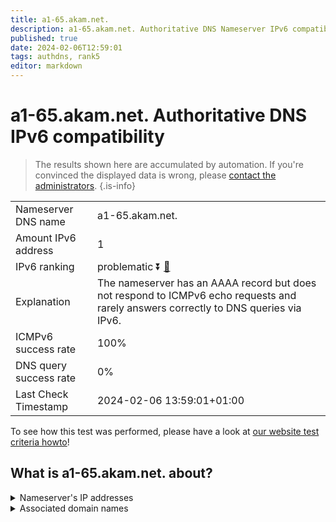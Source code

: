 ```yaml
---
title: a1-65.akam.net.
description: a1-65.akam.net. Authoritative DNS Nameserver IPv6 compatibility
published: true
date: 2024-02-06T12:59:01
tags: authdns, rank5
editor: markdown
---
```


# a1-65.akam.net. Authoritative DNS IPv6 compatibility

> The results shown here are accumulated by automation. If you're convinced the displayed data is wrong, please [contact the administrators](/howto/chat). 
{.is-info}




|   |   |
| - | - |
| Nameserver DNS name | a1-65.akam.net.
| Amount IPv6 address | 1
| IPv6 ranking | problematic :arrow_double_down: [🔗](/howto/ranking) |
| Explanation | The nameserver has an AAAA record but does not respond to ICMPv6 echo requests and rarely answers correctly to DNS queries via IPv6. |
| ICMPv6 success rate | 100%|
| DNS query success rate | 0% |
| Last Check Timestamp | 2024-02-06 13:59:01+01:00 |

To see how this test was performed, please have a look at [our website test criteria howto](/howto/testcriteria/authdns)!


## What is a1-65.akam.net. about?




<details>
<summary>Nameserver's IP addresses</summary>

2600:1401:2::41

</details>



<details>
<summary>Associated domain names</summary>

www.unicreditgroup.eu

</details>
